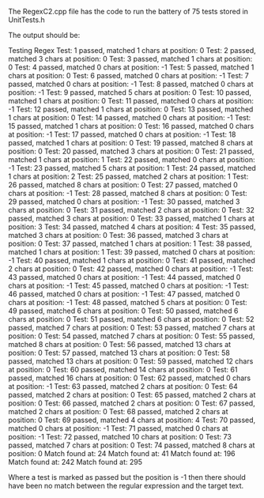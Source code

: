 
The RegexC2.cpp file has the code to run the battery of 75 tests stored in UnitTests.h

The output should be:

Testing Regex
Test: 1 passed, matched 1 chars at position: 0
Test: 2 passed, matched 3 chars at position: 0
Test: 3 passed, matched 1 chars at position: 0
Test: 4 passed, matched 0 chars at position: -1
Test: 5 passed, matched 1 chars at position: 0
Test: 6 passed, matched 0 chars at position: -1
Test: 7 passed, matched 0 chars at position: -1
Test: 8 passed, matched 0 chars at position: -1
Test: 9 passed, matched 5 chars at position: 0
Test: 10 passed, matched 1 chars at position: 0
Test: 11 passed, matched 0 chars at position: -1
Test: 12 passed, matched 1 chars at position: 0
Test: 13 passed, matched 1 chars at position: 0
Test: 14 passed, matched 0 chars at position: -1
Test: 15 passed, matched 1 chars at position: 0
Test: 16 passed, matched 0 chars at position: -1
Test: 17 passed, matched 0 chars at position: -1
Test: 18 passed, matched 1 chars at position: 0
Test: 19 passed, matched 8 chars at position: 0
Test: 20 passed, matched 3 chars at position: 0
Test: 21 passed, matched 1 chars at position: 1
Test: 22 passed, matched 0 chars at position: -1
Test: 23 passed, matched 5 chars at position: 1
Test: 24 passed, matched 1 chars at position: 2
Test: 25 passed, matched 2 chars at position: 1
Test: 26 passed, matched 8 chars at position: 0
Test: 27 passed, matched 0 chars at position: -1
Test: 28 passed, matched 8 chars at position: 0
Test: 29 passed, matched 0 chars at position: -1
Test: 30 passed, matched 3 chars at position: 0
Test: 31 passed, matched 2 chars at position: 0
Test: 32 passed, matched 3 chars at position: 0
Test: 33 passed, matched 1 chars at position: 3
Test: 34 passed, matched 4 chars at position: 4
Test: 35 passed, matched 3 chars at position: 0
Test: 36 passed, matched 3 chars at position: 0
Test: 37 passed, matched 1 chars at position: 1
Test: 38 passed, matched 1 chars at position: 1
Test: 39 passed, matched 0 chars at position: -1
Test: 40 passed, matched 1 chars at position: 0
Test: 41 passed, matched 2 chars at position: 0
Test: 42 passed, matched 0 chars at position: -1
Test: 43 passed, matched 0 chars at position: -1
Test: 44 passed, matched 0 chars at position: -1
Test: 45 passed, matched 0 chars at position: -1
Test: 46 passed, matched 0 chars at position: -1
Test: 47 passed, matched 0 chars at position: -1
Test: 48 passed, matched 5 chars at position: 0
Test: 49 passed, matched 6 chars at position: 0
Test: 50 passed, matched 6 chars at position: 0
Test: 51 passed, matched 6 chars at position: 0
Test: 52 passed, matched 7 chars at position: 0
Test: 53 passed, matched 7 chars at position: 0
Test: 54 passed, matched 7 chars at position: 0
Test: 55 passed, matched 8 chars at position: 0
Test: 56 passed, matched 13 chars at position: 0
Test: 57 passed, matched 13 chars at position: 0
Test: 58 passed, matched 13 chars at position: 0
Test: 59 passed, matched 12 chars at position: 0
Test: 60 passed, matched 14 chars at position: 0
Test: 61 passed, matched 16 chars at position: 0
Test: 62 passed, matched 0 chars at position: -1
Test: 63 passed, matched 2 chars at position: 0
Test: 64 passed, matched 2 chars at position: 0
Test: 65 passed, matched 2 chars at position: 0
Test: 66 passed, matched 2 chars at position: 0
Test: 67 passed, matched 2 chars at position: 0
Test: 68 passed, matched 2 chars at position: 0
Test: 69 passed, matched 4 chars at position: 4
Test: 70 passed, matched 0 chars at position: -1
Test: 71 passed, matched 0 chars at position: -1
Test: 72 passed, matched 10 chars at position: 0
Test: 73 passed, matched 7 chars at position: 0
Test: 74 passed, matched 8 chars at position: 0
Match found at: 24
Match found at: 41
Match found at: 196
Match found at: 242
Match found at: 295

Where a test is marked as passed but the position is -1 then there should have been no match between the regular expression and the target text.
